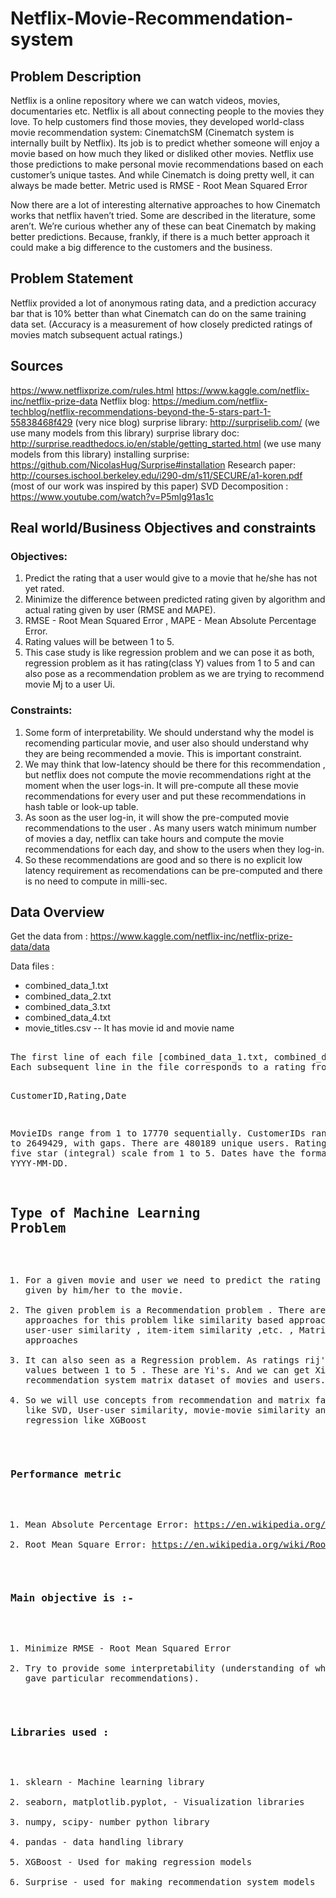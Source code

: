 # Netflix-Movie-Recommendation-system

## Problem Description

Netflix is a online repository where we can watch videos, movies, documentaries etc. Netflix is all about connecting people to the movies they love. 
To help customers find those movies, they developed world-class movie recommendation system: CinematchSM (Cinematch system is internally built by Netflix). 
Its job is to predict whether someone will enjoy a movie based on how much they liked or disliked other movies. 
Netflix use those predictions to make personal movie recommendations based on each customer’s unique tastes. 
And while Cinematch is doing pretty well, it can always be made better.
Metric used is RMSE - Root Mean Squared Error

Now there are a lot of interesting alternative approaches to how Cinematch works that netflix haven’t tried. 
Some are described in the literature, some aren’t. We’re curious whether any of these can beat Cinematch by making better predictions. 
Because, frankly, if there is a much better approach it could make a big difference to the customers and the business.

## Problem Statement

Netflix provided a lot of anonymous rating data, and a prediction accuracy bar that is 10% better than what Cinematch can do on the same training data set. 
(Accuracy is a measurement of how closely predicted ratings of movies match subsequent actual ratings.) 

## Sources

https://www.netflixprize.com/rules.html</li>
https://www.kaggle.com/netflix-inc/netflix-prize-data</li>
Netflix blog: https://medium.com/netflix-techblog/netflix-recommendations-beyond-the-5-stars-part-1-55838468f429 (very nice blog)</li>
surprise library: http://surpriselib.com/ (we use many models from this library)</li>
surprise library doc: http://surprise.readthedocs.io/en/stable/getting_started.html (we use many models from this library)</li>
installing surprise: https://github.com/NicolasHug/Surprise#installation </li>
Research paper: http://courses.ischool.berkeley.edu/i290-dm/s11/SECURE/a1-koren.pdf (most of our work was inspired by this paper)</li>
SVD Decomposition : https://www.youtube.com/watch?v=P5mlg91as1c </li>

## Real world/Business Objectives and constraints 

### Objectives:

1. Predict the rating that a user would give to a movie that he/she has not yet rated.
2. Minimize the difference between predicted rating given by algorithm and actual rating given by user (RMSE and MAPE).
3. RMSE - Root Mean Squared Error , MAPE - Mean Absolute Percentage Error.
4. Rating values will be between 1 to 5.
5. This case study is like regression problem and we can pose it as both, regression problem as it has rating(class Y) 
values from 1 to 5 and can also pose as a recommendation problem as we are trying to recommend movie Mj to a user Ui. 

### Constraints:

1. Some form of interpretability. We should understand why the model is recomending particular movie, 
and user also should understand why they are being recommended a movie. This is important constraint.
2. We may think that low-latency should be there for this recommendation , but netflix does not compute the movie recommendations right at the moment when the user logs-in.
It will pre-compute all these movie recommendations for every user and put these recommendations in hash table or look-up table.
3. As soon as the user log-in, it will show the pre-computed movie recommendations to the user . 
As many users watch minimum number of movies a day, netflix can take hours and compute the movie recommendations for each day, and show to the users when they log-in. 
4. So these recommendations are good and so there is no explicit low latency requirement as recomendations can be pre-computed and there is no need to compute in milli-sec. 

## Data Overview 

Get the data from : https://www.kaggle.com/netflix-inc/netflix-prize-data/data </p>
<p> Data files : 
<ul> 
<li> combined_data_1.txt </li>
<li> combined_data_2.txt </li>
<li> combined_data_3.txt </li>
<li> combined_data_4.txt </li>
<li> movie_titles.csv   -- It has movie id and movie name</li>
</ul>
<pre>  
The first line of each file [combined_data_1.txt, combined_data_2.txt, combined_data_3.txt, combined_data_4.txt] contains the movie id followed by a colon. 
Each subsequent line in the file corresponds to a rating from a customer and its date in the following format:

CustomerID,Rating,Date

MovieIDs range from 1 to 17770 sequentially.
CustomerIDs range from 1 to 2649429, with gaps. There are 480189 unique users.
Ratings are on a five star (integral) scale from 1 to 5.
Dates have the format YYYY-MM-DD.

## Type of Machine Learning Problem

1. For a given movie and user we need to predict the rating would be given by him/her to the movie. 
2. The given problem is a Recommendation problem . There are multiple approaches for this problem like similarity based approaches like,
user-user similarity , item-item similarity ,etc. , Matrix Factorization approaches  
3. It can also seen as a Regression problem. As ratings rij's are values between 1 to 5 . These are Yi's. 
And we can get Xi's from the recommendation system  matrix dataset of movies and users. 
4. So we will use concepts from recommendation and matrix factorixation like SVD, User-user similarity, 
movie-movie similarity and concepts of regression like XGBoost

### Performance metric

1. Mean Absolute Percentage Error: https://en.wikipedia.org/wiki/Mean_absolute_percentage_error
2. Root Mean Square Error: https://en.wikipedia.org/wiki/Root-mean-square_deviation

### Main objective is :-

1. Minimize RMSE - Root Mean Squared Error
2. Try to provide some interpretability (understanding of why model gave particular recommendations).

### Libraries used :

1. sklearn - Machine learning library
2. seaborn, matplotlib.pyplot, - Visualization libraries
3. numpy, scipy- number python library
4. pandas - data handling library
5. XGBoost - Used for making regression models
6. Surprise - used for making recommendation system models




















